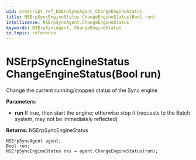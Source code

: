 ```yaml
---
uid: crmscript_ref_NSErpSyncAgent_ChangeEngineStatus
title: NSErpSyncEngineStatus ChangeEngineStatus(Bool run)
intellisense: NSErpSyncAgent.ChangeEngineStatus
keywords: NSErpSyncAgent, ChangeEngineStatus
so.topic: reference
---
```


# NSErpSyncEngineStatus ChangeEngineStatus(Bool run)

Change the current running/stopped status of the Sync engine

**Parameters:**
 - **run** If true, then start the engine; otherwise stop it (requests to the Batch system, may not be immediately reflected)

**Returns:** NSErpSyncEngineStatus

```crmscript
NSErpSyncAgent agent;
Bool run;
NSErpSyncEngineStatus res = agent.ChangeEngineStatus(run);
```

